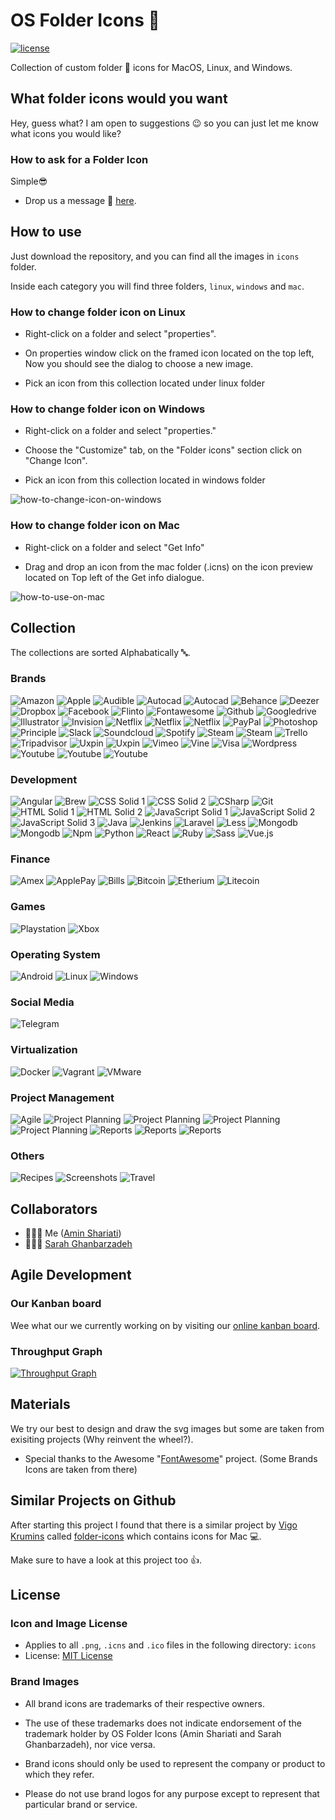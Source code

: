 # OS Folder Icons 📂

[![license](https://img.shields.io/github/license/mashape/apistatus.svg)](https://opensource.org/licenses/MIT)

Collection of custom folder 📂 icons for MacOS, Linux, and Windows.

## What folder icons would you want

Hey, guess what? I am open to suggestions 😉 so you can just let me know what icons you would like?

### How to ask for a Folder Icon

Simple😎

- Drop us a message 💬 [here](https://github.com/shariati/OS-Folder-Icons/issues/new).

## How to use

Just download the repository, and you can find all the images in `icons` folder.

Inside each category you will find three folders, `linux`, `windows` and `mac`.

### How to change folder icon on Linux

- Right-click on a folder and select "properties".

- On properties window click on the framed icon located on the top left, Now you should see the dialog to choose a new image.

- Pick an icon from this collection located under linux folder

### How to change folder icon on Windows

- Right-click on a folder and select "properties."

- Choose the "Customize" tab, on the "Folder icons" section click on "Change Icon".

- Pick an icon from this collection located in windows folder

![how-to-change-icon-on-windows](https://user-images.githubusercontent.com/19328465/33271833-9a32a2ae-d39d-11e7-9318-56ec1e054ef8.gif)

### How to change folder icon on Mac

- Right-click on a folder and select "Get Info"

- Drag and drop an icon from the mac folder (.icns) on the icon preview located on Top left of the Get info dialogue.

![how-to-use-on-mac](https://user-images.githubusercontent.com/2625497/33240487-738316b8-d2f1-11e7-8c65-6d9c2de56c39.gif)

## Collection

The collections are sorted Alphabatically 🔤.

### Brands

![Amazon](./icons/Amazon/linux/Amazon_Solid%20(PNG)/128x128.png)
![Apple](./icons/Apple/linux/Apple_Solid%20(PNG)/128x128.png)
![Audible](./icons/Audible/linux/Audible_Solid%20(PNG)/128x128.png)
![Autocad](./icons/Autocad/linux/Autocad_Solid_1%20(PNG)/128x128.png)
![Autocad](./icons/Autocad/linux/Autocad_Solid_2%20(PNG)/128x128.png)
![Behance](./icons/Behance/linux/Behance_Solid%20(PNG)/128x128.png)
![Deezer](./icons/Deezer/linux/Deezer_Solid%20(PNG)/128x128.png)
![Dropbox](./icons/Dropbox/linux/Dropbox_Solid%20(PNG)/128x128.png)
![Facebook](./icons/Facebook/linux/Facebook_Solid%20(PNG)/128x128.png)
![Flinto](./icons/Flinto/linux/Flinto_Solid%20(PNG)/128x128.png)
![Fontawesome](./icons/Fontawesome/linux/Fontawesome_Solid%20(PNG)/128x128.png)
![Github](./icons/Github/linux/Github_Solid%20(PNG)/128x128.png)
![Googledrive](./icons/Googledrive/linux/Googledrive_Solid%20(PNG)/128x128.png)
![Illustrator](./icons/Illustrator/linux/Illustrator_Solid%20(PNG)/128x128.png)
![Invision](./icons/Invision/linux/Invision_Solid%20(PNG)/128x128.png)
![Netflix](./icons/Netflix/linux/Netflix_Solid_1%20(PNG)/128x128.png)
![Netflix](./icons/Netflix/linux/Netflix_Solid_2%20(PNG)/128x128.png)
![Netflix](./icons/Netflix/linux/Netflix_Solid_3%20(PNG)/128x128.png)
![PayPal](./icons/PayPal/linux/PayPal_Solid%20(PNG)/128x128.png)
![Photoshop](./icons/Photoshop/linux/Photoshop_Solid%20(PNG)/128x128.png)
![Principle](./icons/Principle/linux/Principle_Solid%20(PNG)/128x128.png)
![Slack](./icons/Slack/linux/Slack_Solid%20(PNG)/128x128.png)
![Soundcloud](./icons/Soundcloud/linux/Soundcloud_Solid%20(PNG)/128x128.png)
![Spotify](./icons/Spotify/linux/Spotify_Solid%20(PNG)/128x128.png)
![Steam](./icons/Steam/linux/Steam_Solid_1%20(PNG)/128x128.png)
![Steam](./icons/Steam/linux/Steam_Solid_2%20(PNG)/128x128.png)
![Trello](./icons/Trello/linux/Trello_Solid%20(PNG)/128x128.png)
![Tripadvisor](./icons/Tripadvisor/linux/Tripadvisor_Solid%20(PNG)/128x128.png)
![Uxpin](./icons/Uxpin/linux/Uxpin_Solid_1%20(PNG)/128x128.png)
![Uxpin](./icons/Uxpin/linux/Uxpin_Solid_2%20(PNG)/128x128.png)
![Vimeo](./icons/Vimeo/linux/Vimeo_Solid%20(PNG)/128x128.png)
![Vine](./icons/Vine/linux/Vine_Solid%20(PNG)/128x128.png)
![Visa](./icons/Visa/linux/Visa_Solid%20(PNG)/128x128.png)
![Wordpress](./icons/Wordpress/linux/Wordpress_Solid%20(PNG)/128x128.png)
![Youtube](./icons/Youtube/linux/Youtube_Solid_1%20(PNG)/128x128.png)
![Youtube](./icons/Youtube/linux/Youtube_Solid_2%20(PNG)/128x128.png)
![Youtube](./icons/Youtube/linux/Youtube_Solid_3%20(PNG)/128x128.png)

### Development

![Angular](./icons/Angular/linux/Angular_Solid%20(PNG)/128x128.png)
![Brew](./icons/Brew/linux/Brew_Solid%20(PNG)/128x128.png)
![CSS Solid 1](./icons/CSS/linux/CSS_Solid_1%20(PNG)/128x128.png)
![CSS Solid 2](./icons/CSS/linux/CSS_Solid_2%20(PNG)/128x128.png)
![CSharp](./icons/CSharp/linux/CSharp_Solid%20(PNG)/128x128.png)
![Git](./icons/Git/linux/Git_Solid%20(PNG)/128x128.png)
![HTML Solid 1](./icons/Html5/linux/Html5_Solid_1%20(PNG)/128x128.png)
![HTML Solid 2](./icons/Html5/linux/Html5_Solid_2%20(PNG)/128x128.png)
![JavaScript Solid 1](./icons/JavaScript/linux/JavaScript_Solid_1%20(PNG)/128x128.png)
![JavaScript Solid 2](./icons/JavaScript/linux/JavaScript_Solid_2%20(PNG)/128x128.png)
![JavaScript Solid 3](./icons/JavaScript/linux/JavaScript_Solid_3%20(PNG)/128x128.png)
![Java](./icons/Java/linux/Java_Solid%20(PNG)/128x128.png)
![Jenkins](./icons/Jenkins/linux/Jenkins_Solid%20(PNG)/128x128.png)
![Laravel](./icons/Laravel/linux/Laravel_Solid%20(PNG)/128x128.png)
![Less](./icons/Less/linux/Less_Solid%20(PNG)/128x128.png)
![Mongodb](./icons/Mongodb/linux/Mongodb_Solid_1%20(PNG)/128x128.png)
![Mongodb](./icons/Mongodb/linux/Mongodb_Solid_2%20(PNG)/128x128.png)
![Npm](./icons/Npm/linux/Npm_Solid%20(PNG)/128x128.png)
![Python](./icons/Python/linux/Python_Solid%20(PNG)/128x128.png)
![React](./icons/React/linux/React_Solid%20(PNG)/128x128.png)
![Ruby](./icons/Ruby/linux/Ruby_Solid%20(PNG)/128x128.png)
![Sass](./icons/Sass/linux/Sass_Solid%20(PNG)/128x128.png)
![Vue.js](./icons/Vue/linux/Vue_Solid%20(PNG)/128x128.png)

### Finance

![Amex](./icons/Amex/linux/Amex_Solid%20(PNG)/128x128.png)
![ApplePay](./icons/ApplePay/linux/ApplePay_Solid%20(PNG)/128x128.png)
![Bills](./icons/Bills/linux/Bills_Solid%20(PNG)/128x128.png)
![Bitcoin](./icons/Bitcoin/linux/Bitcoin_Solid%20(PNG)/128x128.png)
![Etherium](./icons/Etherium/linux/Etherium_Solid%20(PNG)/128x128.png)
![Litecoin](./icons/Litecoin/linux/Litecoin_Solid%20(PNG)/128x128.png)

### Games

![Playstation](./icons/Playstation/linux/PlayStation_Solid%20(PNG)/128x128.png)
![Xbox](./icons/Xbox/linux/Xbox_Solid%20(PNG)/128x128.png)

### Operating System

![Android](./icons/Android/linux/Android_Solid%20(PNG)/128x128.png)
![Linux](./icons/Linux/linux/Linux_Solid%20(PNG)/128x128.png)
![Windows](./icons/Windows/linux/Windows_Solid%20(PNG)/128x128.png)

### Social Media

![Telegram](./icons/Telegram/linux/Telegram_Solid%20(PNG)/128x128.png)

### Virtualization

![Docker](./icons/Docker/linux/Docker_Solid%20(PNG)/128x128.png)
![Vagrant](./icons/Vagrant/linux/Vagrant_Solid%20(PNG)/128x128.png)
![VMware](./icons/VMware/linux/VMware_Solid%20(PNG)/128x128.png)

### Project Management

![Agile](./icons/Agile/linux/Agile_Solid%20(PNG)/128x128.png)
![Project Planning](./icons/Projectplanning/linux/Projectplanning_Solid_1%20(PNG)/128x128.png)
![Project Planning](./icons/Projectplanning/linux/Projectplanning_Solid_2%20(PNG)/128x128.png)
![Project Planning](./icons/Projectplanning/linux/Projectplanning_Solid_3%20(PNG)/128x128.png)
![Project Planning](./icons/Projectplanning/linux/Projectplanning_Solid_4%20(PNG)/128x128.png)
![Reports](./icons/Reports/linux/Reports_Solid_1%20(PNG)/128x128.png)
![Reports](./icons/Reports/linux/Reports_Solid_2%20(PNG)/128x128.png)
![Reports](./icons/Reports/linux/Reports_Solid_3%20(PNG)/128x128.png)

### Others

![Recipes](./icons/Recipes/linux/Recipes_Solid%20(PNG)/128x128.png)
![Screenshots](./icons/Screenshots/linux/Screenshots_Solid%20(PNG)/128x128.png)
![Travel](./icons/Travel/linux/Travel_Solid%20(PNG)/128x128.png)


## Collaborators

- 👨🏻‍💻 Me ([Amin Shariati](https://github.com/shariati))
- 👩🏻‍💻 [Sarah Ghanbarzadeh](https://github.com/sarah8131)

## Agile Development

### Our Kanban board

Wee what our we currently working on by visiting our [online kanban board](https://waffle.io/shariati/OS-Folder-Icons).

### Throughput Graph

[![Throughput Graph](https://graphs.waffle.io/shariati/OS-Folder-Icons/throughput.svg)](https://waffle.io/shariati/OS-Folder-Icons/metrics/throughput)

## Materials

We try our best to design and draw the svg images but some are taken from exisiting projects (Why reinvent the wheel?).

- Special thanks to the Awesome "[FontAwesome](http://fontawesome.io/)" project. (Some Brands Icons are taken from there)

## Similar Projects on Github

After starting this project I found that there is a similar project by [Vigo Krumins](https://github.com/VigoKrumins) called [folder-icons](https://github.com/VigoKrumins/folder-icons) which contains icons for Mac 💻.

Make sure to have a look at this project too 👍.

## License

### Icon and Image License

- Applies to all `.png`, `.icns` and `.ico` files in the following directory: `icons`
- License: [MIT License](./LICENSE)

### Brand Images

- All brand icons are trademarks of their respective owners.
- The use of these trademarks does not indicate endorsement of the trademark holder by OS Folder Icons (Amin Shariati and Sarah Ghanbarzadeh), nor vice versa.

- Brand icons should only be used to represent the company or product to which they refer.

- Please do not use brand logos for any purpose except to represent that particular brand or service.
